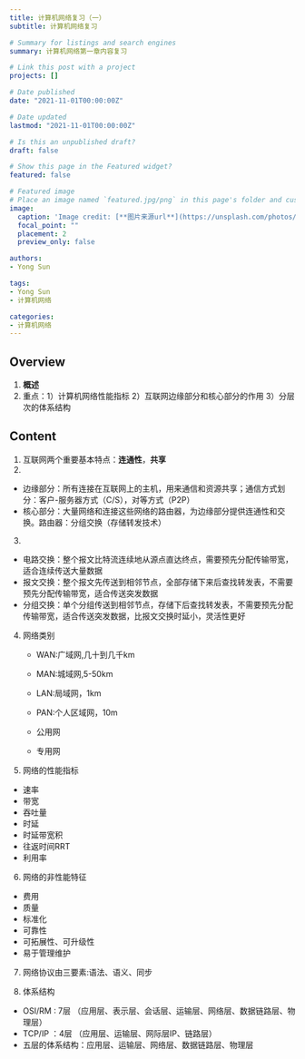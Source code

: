 ```yaml
---
title: 计算机网络复习（一）
subtitle: 计算机网络复习

# Summary for listings and search engines
summary: 计算机网络第一章内容复习 

# Link this post with a project
projects: []

# Date published
date: "2021-11-01T00:00:00Z"

# Date updated
lastmod: "2021-11-01T00:00:00Z"

# Is this an unpublished draft?
draft: false

# Show this page in the Featured widget?
featured: false

# Featured image
# Place an image named `featured.jpg/png` in this page's folder and customize its options here.
image:
  caption: 'Image credit: [**图片来源url**](https://unsplash.com/photos/szrJ3wjzOMg)'
  focal_point: ""
  placement: 2
  preview_only: false

authors:
- Yong Sun

tags:
- Yong Sun
- 计算机网络

categories:
- 计算机网络
---
```


## Overview

1. **概述**
2. 重点：1）计算机网络性能指标 2）互联网边缘部分和核心部分的作用 3）分层次的体系结构


## Content
 
1. 互联网两个重要基本特点：**连通性**，**共享**
2. 
  - 边缘部分：所有连接在互联网上的主机，用来通信和资源共享；通信方式划分：客户-服务器方式（C/S），对等方式（P2P）
  - 核心部分：大量网络和连接这些网络的路由器，为边缘部分提供连通性和交换。路由器：分组交换（存储转发技术）
3. 
  - 电路交换：整个报文比特流连续地从源点直达终点，需要预先分配传输带宽，适合连续传送大量数据
  - 报文交换：整个报文先传送到相邻节点，全部存储下来后查找转发表，不需要预先分配传输带宽，适合传送突发数据
  - 分组交换：单个分组传送到相邻节点，存储下后查找转发表，不需要预先分配传输带宽，适合传送突发数据，比报文交换时延小，灵活性更好

4. 网络类别
   - WAN:广域网,几十到几千km
   - MAN:城域网,5-50km
   - LAN:局域网，1km
   - PAN:个人区域网，10m

   - 公用网
   - 专用网

5. 网络的性能指标
  - 速率
  - 带宽
  - 吞吐量
  - 时延
  - 时延带宽积
  - 往返时间RRT
  - 利用率

6. 网络的非性能特征
  - 费用
  - 质量
  - 标准化
  - 可靠性
  - 可拓展性、可升级性
  - 易于管理维护

7. 网络协议由三要素:语法、语义、同步

8. 体系结构
  - OSI/RM : 7层 （应用层、表示层、会话层、运输层、网络层、数据链路层、物理层）
  - TCP/IP ：4层 （应用层、运输层、网际层IP、链路层）
  - 五层的体系结构：应用层、运输层、网络层、数据链路层、物理层
